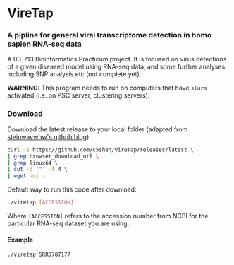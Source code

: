 # VireTap
### A pipline for general viral transcriptome detection in homo sapien RNA-seq data
A 03-713 Bioinformatics Practicum project. It is focused on virus detections of a given diseased model using RNA-seq data, and some further analyses including SNP analysis etc (not complete yet).

**WARNING:** This program needs to run on computers that have `slurm` activated (i.e. on PSC server, clustering servers).

### Download
Download the latest release to your local folder (adapted from [steinwaywhw's github blog](https://gist.github.com/steinwaywhw/a4cd19cda655b8249d908261a62687f8)).
```bash
curl -s https://github.com/c5shen/VireTap/releases/latest \
| grep browser_download_url \
| grep linux64 \
| cut -d '"' -f 4 \
| wget -qi -
```

Default way to run this code after download:
```bash
./viretap [ACCESSION]
```
Where `[ACCESSION]` refers to the accession number from NCBI for the particular RNA-seq dataset you are using.

#### Example
```bash
./viretap SRR5787177
```

